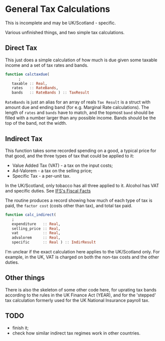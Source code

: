 # General Tax Calculations

This is incomplete and may be UK/Scotland - specific.

Various unfinished things, and two simple tax calculations.



## Direct Tax

This just does a simple calculation of how much is due given some taxable income and a set of tax rates and bands.

```julia
function calctaxdue(
      ;
   taxable :: Real,
   rates   :: RateBands,
   bands   :: RateBands ) :: TaxResult
```

`RateBands` is just an alias for an array of reals `Tax Result` is a struct with
amount due and ending band (for e.g. Marginal Rate calculations). The length of
`rates` and `bands` have to match, and the topmost `band` should be filled with
a number larger than any possible income. Bands should be the top of the band,
not the width.

## Indirect Tax

This function takes some recorded spending on a good, a typical price for that good, and the three types of tax that could be applied to it:

* Value Added Tax (VAT) - a tax on the input costs;
* Ad-Valorem - a tax on the selling price;
* Specific Tax - a per-unit tax.

In the UK/Scotland, only tobacco has all three applied to it. Alcohol has VAT
and specific duties. See [IFS's Fiscal Facts](biblio.md)

The routine produces a record showing how much of each type of tax is paid, the `factor cost` (costs other than tax), and total tax paid.

```julia
function calc_indirect(
   ;
   expenditure   :: Real,
   selling_price :: Real,
   vat           :: Real,
   advalorem     :: Real,
   specific      :: Real ) :: IndirResult
```

I'm unclear if the exact calculation here applies to the UK/Scotland only. For
example, in the UK, VAT is charged on both the non-tax costs and the other
duties.

## Other things

There is also the skeleton of some other code here, for uprating tax bands according to the rules in the UK Finance Act (YEAR), and for the 'stepped' tax calculation formerly used for the UK National Insurance payroll tax.

## TODO

* finish it;
* check how similar indirect tax regimes work in other countries.
